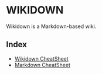 # WIKIDOWN

Wikidown is a Markdown-based wiki.

## Index
- [Wikidown CheatSheet](wikidown-cheatsheet.md)
- [Markdown CheatSheet](https://www.markdownguide.org/cheat-sheet/)



